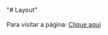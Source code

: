 "# Layout"  
</br>
Para visitar a página:
<a href="https://yribeir013.github.io/Layout/">Clique aqui</a>
